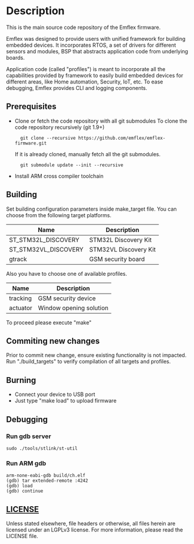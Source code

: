 # Description
This is the main source code repository of the Emflex firmware.

Emflex was designed to provide users with unified framework for building embedded devices. 
It incorporates RTOS, a set of drivers for different sensors and modules, 
BSP that abstracts application code from underlying boards.

Application code (called "profiles") is meant to incorporate all the capabilities
provided by framework to easily build embedded devices for different areas, like
Home automation, Security, IoT, etc. To ease debugging, Emflex provides CLI and logging components.

## Prerequisites
* Clone or fetch the code repository with all git submodules
  To clone the code repository recursively (git 1.9+)

        git clone --recursive https://github.com/emflex/emflex-firmware.git

    If it is already cloned, manually fetch all the git submodules.

        git submodule update --init --recursive

* Install ARM cross compiler toolchain

## Building
Set building configuration parameters inside make_target file.
You can choose from the following target platforms.

Name                 | Description
-------------------- | ----------------------
ST_STM32L_DISCOVERY  | STM32L Discovery Kit
ST_STM32VL_DISCOVERY | STM32VL Discovery Kit
gtrack               | GSM security board

Also you have to choose one of available profiles.

Name     | Description
-------- | -----------------------
tracking | GSM security device
actuator | Window opening solution

To proceed please execute "make"

## Commiting new changes

Prior to commit new change, ensure existing functionality is not impacted.
Run "./build_targets" to verify compilation of all targets and profiles.

## Burning
* Connect your device to USB port
* Just type "make load" to upload firmware

## Debugging

### Run gdb server
	sudo ./tools/stlink/st-util


### Run ARM gdb
	arm-none-eabi-gdb build/ch.elf
	(gdb) tar extended-remote :4242
	(gdb) load
	(gdb) continue


## [LICENSE](LICENSE)

Unless stated elsewhere, file headers or otherwise, all files herein are licensed under an LGPLv3 license. For more information, please read the LICENSE file.
